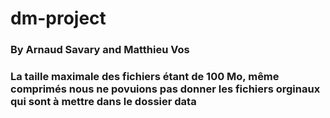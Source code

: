 # dm-project

### By Arnaud Savary and Matthieu Vos

### La taille maximale des fichiers étant de 100 Mo, même comprimés nous ne povuions pas donner les fichiers orginaux qui sont à mettre dans le dossier data

